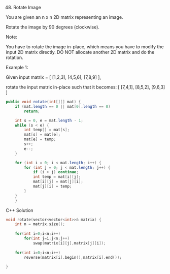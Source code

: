 48. Rotate Image

You are given an n x n 2D matrix representing an image.

Rotate the image by 90 degrees (clockwise).

Note:

You have to rotate the image in-place, which means you have to modify the input 2D matrix directly. DO NOT allocate another 2D matrix and do the rotation.

Example 1:


Given input matrix = 
[
  [1,2,3],
  [4,5,6],
  [7,8,9]
],

rotate the input matrix in-place such that it becomes:
[
  [7,4,1],
  [8,5,2],
  [9,6,3]
]


````java
public void rotate(int[][] mat) {
    if (mat.length == 0 || mat[0].length == 0)
        return;

    int s = 0, e = mat.length - 1;
    while (s < e) {
        int temp[] = mat[s];
        mat[s] = mat[e];
        mat[e] = temp;
        s++;
        e--;
    }

    for (int i = 0; i < mat.length; i++) {
        for (int j = 0; j < mat.length; j++) {
            if (i > j) continue;
            int temp = mat[i][j];
            mat[i][j] = mat[j][i];
            mat[j][i] = temp;
        }
    }
    }
````

C++ Solution

````cpp
void rotate(vector<vector<int>>& matrix) {
    int n = matrix.size();
    
    for(int i=0;i<n;i++)
        for(int j=i;j<n;j++)
            swap(matrix[i][j],matrix[j][i]);
    
    for(int i=0;i<n;i++)
        reverse(matrix[i].begin(),matrix[i].end());
    
}
````
